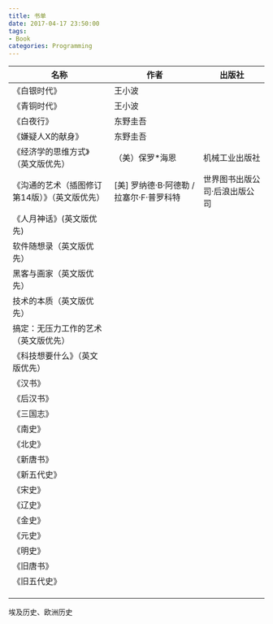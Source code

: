 ```yaml
---
title: 书单
date: 2017-04-17 23:50:00
tags:
- Book
categories: Programming
---
```






| 名称                       | 作者                         | 出版社             |
| ------------------------ | -------------------------- | --------------- |
| 《白银时代》                   | 王小波                        |                 |
| 《青铜时代》                   | 王小波                        |                 |
| 《白夜行》                    | 东野圭吾                       |                 |
| 《嫌疑人X的献身》                | 东野圭吾                       |                 |
| 《经济学的思维方式》（英文版优先）        | （美）保罗*海恩                   | 机械工业出版社         |
| 《沟通的艺术（插图修订第14版）》（英文版优先） | [美] 罗纳德·B·阿德勒 / 拉塞尔·F·普罗科特 | 世界图书出版公司·后浪出版公司 |
| 《人月神话》(英文版优先)            |                            |                 |
| 软件随想录（英文版优先）             |                            |                 |
| 黑客与画家（英文版优先）             |                            |                 |
| 技术的本质（英文版优先）             |                            |                 |
| 搞定：无压力工作的艺术（英文版优先）       |                            |                 |
| 《科技想要什么》（英文版优先）          |                            |                 |
| 《汉书》                     |                            |                 |
| 《后汉书》                    |                            |                 |
| 《三国志》                    |                            |                 |
| 《南史》                     |                            |                 |
| 《北史》                     |                            |                 |
| 《新唐书》                    |                            |                 |
| 《新五代史》                   |                            |                 |
| 《宋史》                     |                            |                 |
| 《辽史》                     |                            |                 |
| 《金史》                     |                            |                 |
| 《元史》                     |                            |                 |
| 《明史》                     |                            |                 |
| 《旧唐书》                    |                            |                 |
| 《旧五代史》                   |                            |                 |
|                          |                            |                 |
|                          |                            |                 |
|                          |                            |                 |



埃及历史、欧洲历史


